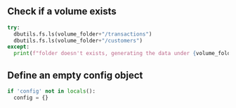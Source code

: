 ## Check if a volume exists
```python
try:
  dbutils.fs.ls(volume_folder+"/transactions")
  dbutils.fs.ls(volume_folder+"/customers")
except:  
  print(f"folder doesn't exists, generating the data under {volume_folder}...")

```

## Define an empty config object
```python
if 'config' not in locals():
  config = {}
```